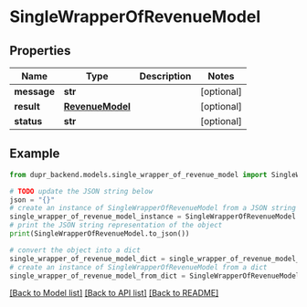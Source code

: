 # SingleWrapperOfRevenueModel


## Properties

Name | Type | Description | Notes
------------ | ------------- | ------------- | -------------
**message** | **str** |  | [optional] 
**result** | [**RevenueModel**](RevenueModel.md) |  | [optional] 
**status** | **str** |  | [optional] 

## Example

```python
from dupr_backend.models.single_wrapper_of_revenue_model import SingleWrapperOfRevenueModel

# TODO update the JSON string below
json = "{}"
# create an instance of SingleWrapperOfRevenueModel from a JSON string
single_wrapper_of_revenue_model_instance = SingleWrapperOfRevenueModel.from_json(json)
# print the JSON string representation of the object
print(SingleWrapperOfRevenueModel.to_json())

# convert the object into a dict
single_wrapper_of_revenue_model_dict = single_wrapper_of_revenue_model_instance.to_dict()
# create an instance of SingleWrapperOfRevenueModel from a dict
single_wrapper_of_revenue_model_from_dict = SingleWrapperOfRevenueModel.from_dict(single_wrapper_of_revenue_model_dict)
```
[[Back to Model list]](../README.md#documentation-for-models) [[Back to API list]](../README.md#documentation-for-api-endpoints) [[Back to README]](../README.md)



